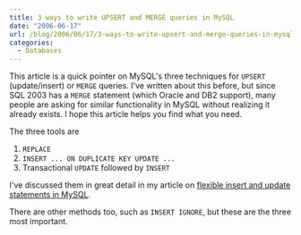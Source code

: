 ```yaml
---
title: 3 ways to write UPSERT and MERGE queries in MySQL
date: "2006-06-17"
url: /blog/2006/06/17/3-ways-to-write-upsert-and-merge-queries-in-mysql/
categories:
  - Databases
---
```

This article is a quick pointer on MySQL's three techniques for `UPSERT` (update/insert) or `MERGE` queries. I've written about this before, but since SQL 2003 has a `MERGE` statement (which Oracle and DB2 support), many people are asking for similar functionality in MySQL without realizing it already exists. I hope this article helps you find what you need.

The three tools are

1.  `REPLACE`
2.  `INSERT ... ON DUPLICATE KEY UPDATE ...`
3.  Transactional `UPDATE` followed by `INSERT`

I've discussed them in great detail in my article on [flexible insert and update statements in MySQL][1].

There are other methods too, such as `INSERT IGNORE`, but these are the three most important.

 [1]: http://www.xaprb.com/blog/2006/02/21/flexible-insert-and-update-in-mysql/
